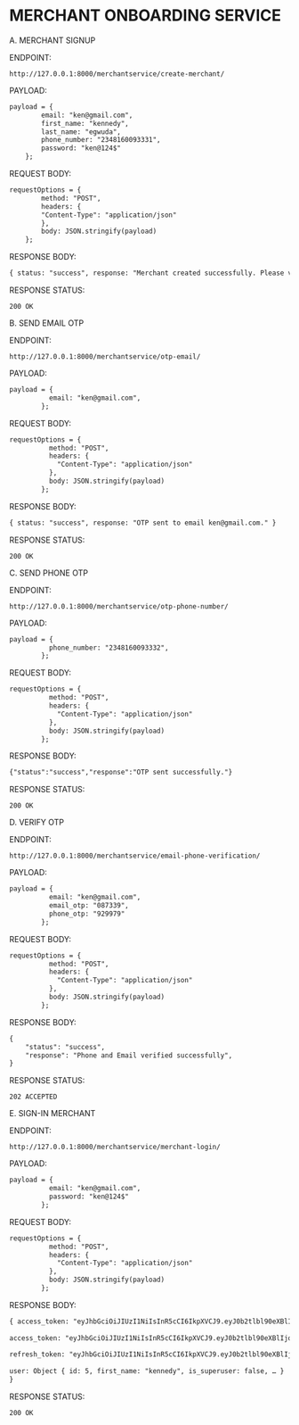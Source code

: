 # MERCHANT ONBOARDING SERVICE

A. MERCHANT SIGNUP

    
ENDPOINT: 

`http://127.0.0.1:8000/merchantservice/create-merchant/`

PAYLOAD: 

```markdown
payload = {
        email: "ken@gmail.com",
        first_name: "kennedy",
        last_name: "egwuda",
        phone_number: "2348160093331",
        password: "ken@124$"
    };
```

REQUEST BODY:

```markdown
requestOptions = {
        method: "POST",
        headers: {
        "Content-Type": "application/json"
        },
        body: JSON.stringify(payload)
    };
```

RESPONSE BODY:

```markdown
{ status: "success", response: "Merchant created successfully. Please verify your account on ken@gmail.com." }

```

RESPONSE STATUS: 

`200 OK`

B. SEND EMAIL OTP

ENDPOINT:

`http://127.0.0.1:8000/merchantservice/otp-email/`

PAYLOAD:

```markdown
payload = {
          email: "ken@gmail.com",
        };
```

REQUEST BODY:

```markdown
requestOptions = {
          method: "POST",
          headers: {
            "Content-Type": "application/json"
          },
          body: JSON.stringify(payload)
        };
```

RESPONSE BODY:

```markdown
{ status: "success", response: "OTP sent to email ken@gmail.com." }
```

RESPONSE STATUS:

`200 OK`


C. SEND PHONE OTP

ENDPOINT:

`http://127.0.0.1:8000/merchantservice/otp-phone-number/`

PAYLOAD:

```markdown
payload = {
          phone_number: "2348160093332",
        };
```

REQUEST BODY:

```markdown
requestOptions = {
          method: "POST",
          headers: {
            "Content-Type": "application/json"
          },
          body: JSON.stringify(payload)
        };
```

RESPONSE BODY:

```markdown
{"status":"success","response":"OTP sent successfully."}
```

RESPONSE STATUS:

`200 OK`

    
D. VERIFY OTP

ENDPOINT:

`http://127.0.0.1:8000/merchantservice/email-phone-verification/`

PAYLOAD:

```markdown
payload = {
          email: "ken@gmail.com",
          email_otp: "087339",
          phone_otp: "929979"
        };
```

REQUEST BODY:

```markdown
requestOptions = {
          method: "POST",
          headers: {
            "Content-Type": "application/json"
          },
          body: JSON.stringify(payload)
        };
```

RESPONSE BODY:

```markdown
{
    "status": "success",
    "response": "Phone and Email verified successfully",
}
```

RESPONSE STATUS:

`202 ACCEPTED`
    

E. SIGN-IN MERCHANT

ENDPOINT:

`http://127.0.0.1:8000/merchantservice/merchant-login/`

PAYLOAD:

```markdown
payload = {
          email: "ken@gmail.com",
          password: "ken@124$"
        };
```

REQUEST BODY:

```markdown
requestOptions = {
          method: "POST",
          headers: {
            "Content-Type": "application/json"
          },
          body: JSON.stringify(payload)
        };
```

RESPONSE BODY:

```markdown
{ access_token: "eyJhbGciOiJIUzI1NiIsInR5cCI6IkpXVCJ9.eyJ0b2tlbl90eXBlIjoiYWNjZXNzIiwiZXhwIjoxNzA1MzMzMzg2LCJpYXQiOjE3MDUzMjk3ODYsImp0aSI6ImYzOTc0NWMzY2FmNzQ2Yjk4Y2M0ZTA1YzhmZTgwMTlmIiwidXNlcl9pZCI6NX0.l6siV-JMLZu48B6umar4KxHU4GPkSy3dyvooneA31dI", refresh_token: "eyJhbGciOiJIUzI1NiIsInR5cCI6IkpXVCJ9.eyJ0b2tlbl90eXBlIjoicmVmcmVzaCIsImV4cCI6MTcwNTQxNjE4NiwiaWF0IjoxNzA1MzI5Nzg2LCJqdGkiOiJiZGQ0M2MwMzFlYzI0YjBhODE3NTM0ZTcwNzI3ZWFiNyIsInVzZXJfaWQiOjV9.u-OvBYiIPHnvRFhf_xUv7Thnx07lQFDsCZVzouRJ1IA",
​​
access_token: "eyJhbGciOiJIUzI1NiIsInR5cCI6IkpXVCJ9.eyJ0b2tlbl90eXBlIjoiYWNjZXNzIiwiZXhwIjoxNzA1MzMzMzg2LCJpYXQiOjE3MDUzMjk3ODYsImp0aSI6ImYzOTc0NWMzY2FmNzQ2Yjk4Y2M0ZTA1YzhmZTgwMTlmIiwidXNlcl9pZCI6NX0.l6siV-JMLZu48B6umar4KxHU4GPkSy3dyvooneA31dI",
​​
refresh_token: "eyJhbGciOiJIUzI1NiIsInR5cCI6IkpXVCJ9.eyJ0b2tlbl90eXBlIjoicmVmcmVzaCIsImV4cCI6MTcwNTQxNjE4NiwiaWF0IjoxNzA1MzI5Nzg2LCJqdGkiOiJiZGQ0M2MwMzFlYzI0YjBhODE3NTM0ZTcwNzI3ZWFiNyIsInVzZXJfaWQiOjV9.u-OvBYiIPHnvRFhf_xUv7Thnx07lQFDsCZVzouRJ1IA",
​​
user: Object { id: 5, first_name: "kennedy", is_superuser: false, … }
​​​}
```

RESPONSE STATUS:

`200 OK`